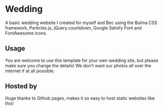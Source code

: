 # Wedding
A basic wedding website I created for myself and Bec using the Bulma CSS framework, Particles.js, jQuery.countdown, Google Satisfy Font and FontAwesome icons.

## Usage
You are welcome to use this template for your own wedding site, but please make sure you change the details! We don't want our photos all over the internet if at all possible.

## Hosted by
Huge thanks to Github pages, makes it so easy to host static websites like this!
